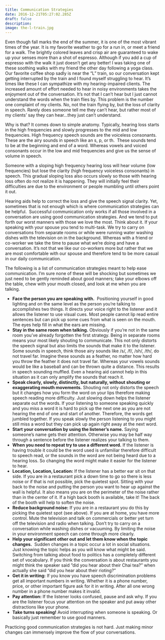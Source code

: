```yaml
---
title: Communication Strategies
date: 2016-12-21T05:27:02.285Z
draft: false
description:
image: the-l-train.jpg
---
```


<!--StartFragment-->

Even though fall marks the end of the summer, it is one of the most vibrant times of the year. It is my favorite weather to go for a run in, or meet a friend for a walk. The brightly colored leaves and crisp air are guaranteed to wake up your senses more than a shot of espresso. Although if you add a cup of espresso with the walk it just doesn’t get any better! I was taking one of these soothing walks with my friend the other day following a yoga class. Our favorite coffee shop sadly is near the “L” train, so our conversation kept getting interrupted by the train and I found myself struggling to hear. It’s times like these I can sympathize with my hearing-impaired clients. The increased amount of effort needed to hear in noisy environments takes the enjoyment out of the conversation. It’s not that I can’t hear but I just cannot understand the words when the train flies by. This problem is the number one complaint of my clients. No, not the train flying by, but the loss of clarity in speech. Rarely does someone tell me they can’t hear, but rather most of my clients’ say they can hear…they just can’t understand.

Why is that? It comes down to simple anatomy. Typically, hearing loss starts in the high frequencies and slowly progresses to the mid and low frequencies. High frequency speech sounds are the voiceless consonants. These are the airy sounds in speech like an s, p, or th.  These sounds tend to be at the beginning and end of a word. Whereas vowels and voiced consonants occur in the low and mid frequencies and give us the sense of volume in speech.

Someone with a sloping high frequency hearing loss will hear volume (low frequencies) but lose the clarity (high frequency voiceless consonants) in speech. This gradual sloping loss also occurs slowly so those with hearing loss often do not realize it is happening. They will initially feel their difficulties are due to the environment or people mumbling until others point it out.

Hearing aids help to correct the loss and give the speech signal clarity. Yet, sometimes that is not enough which is where communication strategies can be helpful.  Successful communication only works if all those involved in a conversation are using good communication strategies. And we tend to put forth our worst manners with those we love the most. Think about it. If your speaking with your spouse you tend to multi-task. We try to carry on conversations from separate rooms or while were running water washing dishes with the television on in the background. Whereas with a friend or co-worker we take the time to pause what we’re doing and have a conversation. It’s not that we like our co-workers more but rather that we are most comfortable with our spouse and therefore tend to be more casual in our daily communication.

The following is a list of communication strategies meant to help ease communication. I’m sure none of these will be shocking but sometimes we just need to be gently reminded about good manners; take your elbows off the table, chew with your mouth closed, and look at me when you are talking.

- **Face the person you are speaking with.**  Positioning yourself in good lighting and on the same level as the person you’re talking to accomplishes two things. It directs your voice right to the listener and it allows the listener to use visual cues. Most people cannot lip read entire sentences but can pick up some cues from what is seen on the mouth. The eyes help fill in what the ears are missing.
- **Stay in the same room when talking.** Obviously if you’re not in the same room you’ve already forgotten the first strategy. Being in separate rooms means your most likely shouting to communicate. This not only distorts the speech signal but also limits the sounds that make it to the listener. Some sounds in speech, think those airy sounds like /s/, /f/, /sh/, /th/, do not travel far. Imagine these sounds as a feather, no matter how hard you throw the feather it does not travel far. Whereas your vowels sounds would be like a baseball and can be thrown quite a distance. This results in speech sounding muffled. Even a hearing aid cannot help in this situation as it can only amplify the sounds that reach it.
- **Speak clearly, slowly, distinctly, but naturally, without shouting or exaggerating mouth movements.** Shouting not only distorts the speech but it changes how you form the word on your lips therefore making speech reading more difficulty. Just slowing down helps the listener separate out the words. If your listening to someone speaking quickly and you miss a word it is hard to pick up the next one as you are not hearing the end of one and start of another. Therefore, the words get jumbled together. If you speak slowly the person listening to you might still miss a word but they can pick up again right away at the next word.
- **Start your conversation by using the listener’s name.** Saying someone’s name gets their attention. Otherwise you may be half way through a sentence before the listener realizes your talking to them.
- **When you need to repeat try to use a different word.** If the listener is having trouble it could be the word used is unfamiliar therefore difficult to speech read, or the sounds in the word are not being heard due to a hearing loss. So changing the word might make it easier for the listener to hear.
- **Location, Location, Location:** If the listener has a better ear sit on that side. If you are in a restaurant pick a down time to go so there is less noise or if that is not possible, pick the quietest spot. Sitting with your back to the noise and putting the person you want to hear up against the wall is helpful. It also means you are on the perimeter of the noise rather than in the center of it. If a high back booth is available, take it! The back of the booth will help to soften the noise.
- **Reduce background noise:** If you are in a restaurant you do this by picking the quietest spot (see above). If you are at home, you have more control. Mute the television and talk on commercials or better yet turn off the television and radio when talking. Don’t try to carry on a conversation while washing dishes or vacuuming. By limiting the noise in your environment speech can come through more clearly.
- **Help your significant other out and let them know when the topic changes.**  Sudden changes in a topic occur a lot in social situations. Just knowing the topic helps as you will know what might be said. Switching from talking about food to politics has a completely different set of vocabulary. If you think the conversation is about restaurants you might think the speaker said ”did you hear about their Chai tea?” when actually she said “did you hear about their rioting?”
- **Get it in writing:** If you know you have speech discrimination problems get all important numbers in writing. Whether it is a phone number, price, or other important figure ask for it in writing. After all one wrong number in a phone number makes it invalid.
- **Pay attention:** If the listener looks confused, pause and ask why. If you are the listener focus your attention on the speaker and put away other distractions like your phone.
- **Take turns speaking!** Avoid interrupting when someone is speaking. Or basically just remember to use good manners.

Practicing good communication strategies is not hard. Just making minor changes can immensely improve the flow of your conversations.

<!--EndFragment-->
